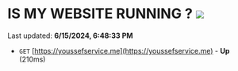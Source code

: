 # IS MY WEBSITE RUNNING ? [![](https://img.shields.io/static/v1?label=Sponsor&message=%E2%9D%A4&logo=GitHub&color=%23fe8e86)](https://github.com/sponsors/Youssef-Lehmam)

Last updated: **6/15/2024, 6:48:33 PM**

- `GET` [https://youssefservice.me](https://youssefservice.me) - **Up** (210ms)
